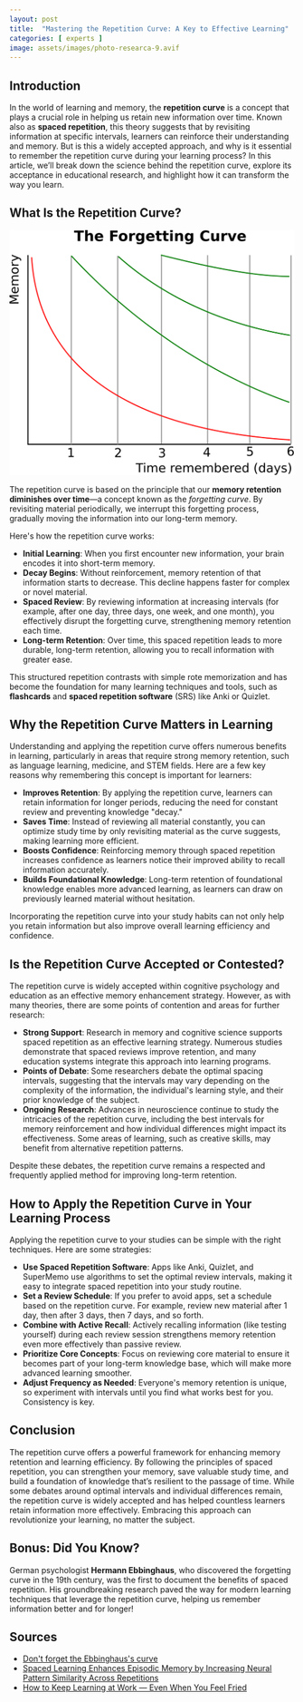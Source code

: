 ```yaml
---
layout: post
title:  "Mastering the Repetition Curve: A Key to Effective Learning"
categories: [ experts ]
image: assets/images/photo-researca-9.avif
---
```

## Introduction

In the world of learning and memory, the **repetition curve** is a concept that plays a 
crucial role in helping us retain new information over time. Known also as 
**spaced repetition**, this theory suggests that by revisiting information at specific 
intervals, learners can reinforce their understanding and memory. But is this a widely 
accepted approach, and why is it essential to remember the repetition curve during your 
learning process? In this article, we’ll break down the science behind the repetition curve,
 explore its acceptance in educational research, and highlight how it can transform 
 the way you learn.

## What Is the Repetition Curve?

![alt text](/assets/images/forgetting_curve.png "Forgetting curve")

The repetition curve is based on the principle that our 
**memory retention diminishes over time**—a concept known as the *forgetting curve*. 
By revisiting material periodically, we interrupt this forgetting process, gradually moving
 the information into our long-term memory.

Here's how the repetition curve works:

- **Initial Learning**: When you first encounter new information, your brain encodes it into 
short-term memory.
- **Decay Begins**: Without reinforcement, memory retention of that information starts to 
decrease. This decline happens faster for complex or novel material.
- **Spaced Review**: By reviewing information at increasing intervals (for example, after 
one day, three days, one week, and one month), you effectively disrupt the forgetting curve,
 strengthening memory retention each time.
- **Long-term Retention**: Over time, this spaced repetition leads to more durable, long-term
 retention, allowing you to recall information with greater ease.

This structured repetition contrasts with simple rote memorization and has become the 
foundation for many learning techniques and tools, such as **flashcards** and
 **spaced repetition software** (SRS) like Anki or Quizlet.

## Why the Repetition Curve Matters in Learning

Understanding and applying the repetition curve offers numerous benefits in learning, 
particularly in areas that require strong memory retention, such as language learning, 
medicine, and STEM fields. Here are a few key reasons why remembering this concept is 
important for learners:

- **Improves Retention**: By applying the repetition curve, learners can retain information
 for longer periods, reducing the need for constant review and preventing knowledge "decay."
- **Saves Time**: Instead of reviewing all material constantly, you can optimize study time 
by only revisiting material as the curve suggests, making learning more efficient.
- **Boosts Confidence**: Reinforcing memory through spaced repetition increases confidence 
as learners notice their improved ability to recall information accurately.
- **Builds Foundational Knowledge**: Long-term retention of foundational knowledge enables 
more advanced learning, as learners can draw on previously learned material without hesitation.

Incorporating the repetition curve into your study habits can not only help you retain 
information but also improve overall learning efficiency and confidence.

## Is the Repetition Curve Accepted or Contested?

The repetition curve is widely accepted within cognitive psychology and education as an 
effective memory enhancement strategy. However, as with many theories, there are some 
points of contention and areas for further research:

- **Strong Support**: Research in memory and cognitive science supports spaced repetition as 
an effective learning strategy. Numerous studies demonstrate that spaced reviews improve 
retention, and many education systems integrate this approach into learning programs.
- **Points of Debate**: Some researchers debate the optimal spacing intervals, suggesting 
that the intervals may vary depending on the complexity of the information, the individual's 
learning style, and their prior knowledge of the subject.
- **Ongoing Research**: Advances in neuroscience continue to study the intricacies of the 
repetition curve, including the best intervals for memory reinforcement and how individual 
differences might impact its effectiveness. Some areas of learning, such as creative skills, 
may benefit from alternative repetition patterns.

Despite these debates, the repetition curve remains a respected and frequently applied method 
for improving long-term retention.

## How to Apply the Repetition Curve in Your Learning Process

Applying the repetition curve to your studies can be simple with the right techniques. 
Here are some strategies:

- **Use Spaced Repetition Software**: Apps like Anki, Quizlet, and SuperMemo use algorithms to
 set the optimal review intervals, making it easy to integrate spaced repetition into your 
 study routine.
- **Set a Review Schedule**: If you prefer to avoid apps, set a schedule based on the 
repetition curve. For example, review new material after 1 day, then after 3 days, then 7 days,
 and so forth.
- **Combine with Active Recall**: Actively recalling information (like testing yourself) 
during each review session strengthens memory retention even more effectively than passive 
review.
- **Prioritize Core Concepts**: Focus on reviewing core material to ensure it becomes part of 
your long-term knowledge base, which will make more advanced learning smoother.
- **Adjust Frequency as Needed**: Everyone's memory retention is unique, so experiment with 
intervals until you find what works best for you. Consistency is key.

## Conclusion

The repetition curve offers a powerful framework for enhancing memory retention and learning 
efficiency. By following the principles of spaced repetition, you can strengthen your memory,
 save valuable study time, and build a foundation of knowledge that’s resilient to the 
 passage of time. While some debates around optimal intervals and individual differences 
 remain, the repetition curve is widely accepted and has helped countless learners retain 
 information more effectively. Embracing this approach can revolutionize your learning, 
 no matter the subject.

## Bonus: Did You Know? 

German psychologist **Hermann Ebbinghaus**, who discovered the forgetting curve in the 19th 
century, was the first to document the benefits of spaced repetition. His groundbreaking 
research paved the way for modern learning techniques that leverage the repetition curve, 
helping us remember information better and for longer!

## Sources

- [Don't forget the Ebbinghaus's curve](https://www.td.org/content/atd-blog/dont-forget-the-ebbinghaus-forgetting-curve)
- [Spaced Learning Enhances Episodic Memory by Increasing Neural Pattern Similarity Across Repetitions](https://pmc.ncbi.nlm.nih.gov/articles/PMC6607761/)
- [How to Keep Learning at Work — Even When You Feel Fried](https://hbr.org/2024/09/how-to-keep-learning-at-work-even-when-you-feel-fried)